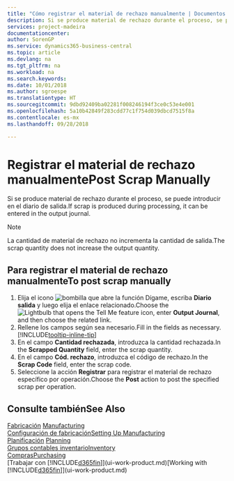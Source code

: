 ```yaml
---
title: "Cómo registrar el material de rechazo manualmente | Documentos de Microsoft"
description: Si se produce material de rechazo durante el proceso, se puede introducir en el diario de salida. Observe que la cantidad de material de rechazo no incrementa la cantidad de salida.
services: project-madeira
documentationcenter: 
author: SorenGP
ms.service: dynamics365-business-central
ms.topic: article
ms.devlang: na
ms.tgt_pltfrm: na
ms.workload: na
ms.search.keywords: 
ms.date: 10/01/2018
ms.author: sgroespe
ms.translationtype: HT
ms.sourcegitcommit: 9dbd92409ba02281f008246194f3ce0c53e4e001
ms.openlocfilehash: 5a10b42849f283cdd77c1f754d039dbcd7515f8a
ms.contentlocale: es-mx
ms.lasthandoff: 09/28/2018

---
```

# <a name="post-scrap-manually"></a><span data-ttu-id="b3283-104">Registrar el material de rechazo manualmente</span><span class="sxs-lookup"><span data-stu-id="b3283-104">Post Scrap Manually</span></span>
<span data-ttu-id="b3283-105">Si se produce material de rechazo durante el proceso, se puede introducir en el diario de salida.</span><span class="sxs-lookup"><span data-stu-id="b3283-105">If scrap is produced during processing, it can be entered in the output journal.</span></span> 

> [!NOTE]
> <span data-ttu-id="b3283-106">La cantidad de material de rechazo no incrementa la cantidad de salida.</span><span class="sxs-lookup"><span data-stu-id="b3283-106">The scrap quantity does not increase the output quantity.</span></span>  

## <a name="to-post-scrap-manually"></a><span data-ttu-id="b3283-107">Para registrar el material de rechazo manualmente</span><span class="sxs-lookup"><span data-stu-id="b3283-107">To post scrap manually</span></span>  
1. <span data-ttu-id="b3283-108">Elija el icono ![bombilla que abre la función Dígame](media/ui-search/search_small.png "Dígame que desea hacer"), escriba **Diario salida** y luego elija el enlace relacionado.</span><span class="sxs-lookup"><span data-stu-id="b3283-108">Choose the ![Lightbulb that opens the Tell Me feature](media/ui-search/search_small.png "Tell me what you want to do") icon, enter **Output Journal**, and then choose the related link.</span></span>  
2. <span data-ttu-id="b3283-109">Rellene los campos según sea necesario.</span><span class="sxs-lookup"><span data-stu-id="b3283-109">Fill in the fields as necessary.</span></span> [!INCLUDE[tooltip-inline-tip](includes/tooltip-inline-tip_md.md)]  
3. <span data-ttu-id="b3283-110">En el campo **Cantidad rechazada**, introduzca la cantidad rechazada.</span><span class="sxs-lookup"><span data-stu-id="b3283-110">In the **Scrapped Quantity** field, enter the scrap quantity.</span></span>  
4. <span data-ttu-id="b3283-111">En el campo **Cód. rechazo**, introduzca el código de rechazo.</span><span class="sxs-lookup"><span data-stu-id="b3283-111">In the **Scrap Code** field, enter the scrap code.</span></span>  
5. <span data-ttu-id="b3283-112">Seleccione la acción **Registrar** para registrar el material de rechazo específico por operación.</span><span class="sxs-lookup"><span data-stu-id="b3283-112">Choose the **Post** action to post the specified scrap per operation.</span></span>  

## <a name="see-also"></a><span data-ttu-id="b3283-113">Consulte también</span><span class="sxs-lookup"><span data-stu-id="b3283-113">See Also</span></span>  
<span data-ttu-id="b3283-114">[Fabricación](production-manage-manufacturing.md)  </span><span class="sxs-lookup"><span data-stu-id="b3283-114">[Manufacturing](production-manage-manufacturing.md)  </span></span>  
[<span data-ttu-id="b3283-115">Configuración de fabricación</span><span class="sxs-lookup"><span data-stu-id="b3283-115">Setting Up Manufacturing</span></span>](production-configure-production-processes.md)  
<span data-ttu-id="b3283-116">[Planificación](production-planning.md)    </span><span class="sxs-lookup"><span data-stu-id="b3283-116">[Planning](production-planning.md)    </span></span>  
[<span data-ttu-id="b3283-117">Grupos contables inventario</span><span class="sxs-lookup"><span data-stu-id="b3283-117">Inventory</span></span>](inventory-manage-inventory.md)  
[<span data-ttu-id="b3283-118">Compras</span><span class="sxs-lookup"><span data-stu-id="b3283-118">Purchasing</span></span>](purchasing-manage-purchasing.md)  
<span data-ttu-id="b3283-119">[Trabajar con [!INCLUDE[d365fin](includes/d365fin_md.md)]](ui-work-product.md)</span><span class="sxs-lookup"><span data-stu-id="b3283-119">[Working with [!INCLUDE[d365fin](includes/d365fin_md.md)]](ui-work-product.md)</span></span>

